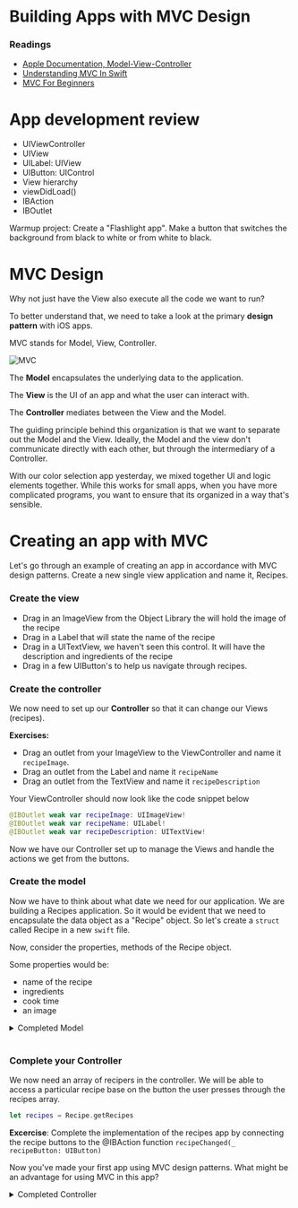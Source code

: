 # Building Apps with MVC Design

### Readings

- [Apple Documentation, Model-View-Controller](https://developer.apple.com/library/content/documentation/General/Conceptual/DevPedia-CocoaCore/MVC.html)
- [Understanding MVC In Swift](https://learnappmaking.com/model-view-controller-mvc-swift/)
- [MVC For Beginners](http://www.seemuapps.com/swift-model-view-controller-mvc-beginners)

# App development review

- UIViewController
- UIView
- UILabel: UIView
- UIButton: UIControl
- View hierarchy
- viewDidLoad()
- IBAction
- IBOutlet

Warmup project: Create a "Flashlight app".  Make a button that switches the background from black to white or from white to black.

# MVC Design

Why not just have the View also execute all the code we want to run?

To better understand that, we need to take a look at the primary **design pattern** with iOS apps.


MVC stands for Model, View, Controller.

![MVC](https://developer.apple.com/library/content/documentation/General/Conceptual/DevPedia-CocoaCore/Art/model_view_controller_2x.png)


The **Model** encapsulates the underlying data to the application.

The **View** is the UI of an app and what the user can interact with.

The **Controller** mediates between the View and the Model.


The guiding principle behind this organization is that we want to separate out the Model and the View.  Ideally, the Model and the view don't communicate directly with each other, but through the intermediary of a Controller.

With our color selection app yesterday, we mixed together UI and logic elements together.  While this works for small apps, when you have more complicated programs, you want to ensure that its organized in a way that's sensible.


# Creating an app with MVC


Let's go through an example of creating an app in accordance with MVC design patterns. Create a new single view application and name it, Recipes. 

### Create the view

- Drag in an ImageView from the Object Library the will hold the image of the recipe
- Drag in a Label that will state the name of the recipe
- Drag in a UITextView, we haven't seen this control. It will have the description and ingredients of the recipe
- Drag in a few UIButton's to help us navigate through recipes. 


### Create the controller

We now need to set up our **Controller** so that it can change our Views (recipes).


**Exercises:** 

- Drag an outlet from your ImageView to the ViewController and name it ```recipeImage```.
- Drag an outlet from the Label and name it ```recipeName```
- Drag an outlet from the TextView and name it ```recipeDescription```

Your ViewController should now look like the code snippet below

```swift 
@IBOutlet weak var recipeImage: UIImageView!
@IBOutlet weak var recipeName: UILabel!
@IBOutlet weak var recipeDescription: UITextView!
```

Now we have our Controller set up to manage the Views and handle the actions we get from the buttons.

### Create the model

Now we have to think about what date we need for our application. We are building a Recipes application. So it would be evident that we need to encapsulate the data object as a "Recipe" object. So let's create a ```struct``` called Recipe in a new ```swift``` file. 

Now, consider the properties, methods of the Recipe object.

Some properties would be: 
- name of the recipe
- ingredients 
- cook time
- an image

<details>
  <summary>Completed Model</summary>
  
```swift 
import UIKit

struct Recipe {
  // properties
  let name: String
  let numberOfServings: Int // yield
  let ingredients: [String: String] // ingredient and quantity
  let duration: Int // preparation time plus cooking time - in minutes
  let equipment: [String] // equipment for the dish
  let temperature: Double // cooking procedures - temperature and bake time if necessary
  let servingProcedure: String // served while warm or cold
  let review: Bool // would you recommend the dish to a friend
  let image: UIImage
  let nutritionalValue: String // number of calories or grams per serving
  let directions: [String]
  
  
  // methods
  static func getRecipes() -> [Recipe] {
    var recipes = [Recipe]()
    let deviledEggsRecipe = Recipe.init(name: "Classic Deviled Eggs", numberOfServings: 4,
                                        ingredients: ["eggs": "6",
                                                      "mayonnaise" : "1/4 cup"],
                                        duration: 35,
                                        equipment: ["saucepan"], temperature: 100, servingProcedure: "",
                                        review: true, image: UIImage.init(named: "classic-deviled-eggs")!,
                                        nutritionalValue: "",
                                        directions: ["Place eggs in a single layer in a saucepan and cover with enough water that there's 1 1/2 inches of water above the eggs. Heat on high until water begins to boil, then cover, turn the heat to low, and cook for 1 minute. Remove from heat and leave covered for 14 minutes, then rinse under cold water continuously for 1 minute.",
                                                     "Crack egg shells and carefully peel under cool running water. Gently dry with paper towels. Slice the eggs in half lengthwise, removing yolks to a medium bowl, and placing the whites on a serving platter. Mash the yolks into a fine crumble using a fork. Add mayonnaise, vinegar, mustard, salt, and pepper, and mix well.",
                                                     "Evenly disperse heaping teaspoons of the yolk mixture into the egg whites. Sprinkle with paprika and serve."])
    let perfectRoastChicken = Recipe.init(name: "Perfect Roast Chicken", numberOfServings: 8,
                                          ingredients: ["roasting chicken" : "5 or 6lbs",
                                                        "lemon" : "1",
                                                        "Freshly ground black pepper": "",
                                                        "large bunch fresh thyme" : "1",
                                                        "head garlic" : "1",
                                                        "tablespoons butter" : "2",
                                                        "carrots" : "4",
                                                        "fennel" : "1 bulb",
                                                        "Olive Oil" : ""
                                        ],
                                        duration: 130,
                                        equipment: ["roasting pan"], temperature: 100, servingProcedure: "",
                                        review: true, image: UIImage.init(named: "perfect-roast-chicken")!,
                                        nutritionalValue: "",
                                        directions: ["Preheat the oven to 425 degrees F",
                                                     "Remove the chicken giblets. Rinse the chicken inside and out. Remove any excess fat and leftover pin feathers and pat the outside dry. Liberally salt and pepper the inside of the chicken. Stuff the cavity with the bunch of thyme, both halves of lemon, and all the garlic. Brush the outside of the chicken with the butter and sprinkle again with salt and pepper. Tie the legs together with kitchen string and tuck the wing tips under the body of the chicken. Place the onions, carrots, and fennel in a roasting pan. Toss with salt, pepper, 20 sprigs of thyme, and olive oil. Spread around the bottom of the roasting pan and place the chicken on top.",
                                                     "Roast the chicken for 1 1/2 hours, or until the juices run clear when you cut between a leg and thigh. Remove the chicken and vegetables to a platter and cover with aluminum foil for about 20 minutes. Slice the chicken onto a platter and serve it with the vegetables."])
 
    let frenchToast = Recipe.init(name: "French Toast", numberOfServings: 4,
                                          ingredients: ["teaspoon ground cinnamon" : "1",
                                                        "teaspoon ground nutmeg" : "1/4",
                                                        "tablespoons sugar": "4",
                                                        "eggs" : "4",
                                                        "milk" : "1/4",
                                                        "teaspoon vanilla extract" : "1/2",
                                                        "slices challah, brioche, or white bread" : "8",
                                                        "cup maple syrup, warmed" : "1/2"
      ],
                                          duration: 30,
                                          equipment: ["bowl","skillet"], temperature: 100, servingProcedure: "",
                                          review: true, image: UIImage.init(named: "french-toast")!,
                                          nutritionalValue: "",
                                          directions: ["In a small bowl, combine, cinnamon, nutmeg, and sugar and set aside briefly.",
                                                       "In a 10-inch or 12-inch skillet, melt butter over medium heat. Whisk together cinnamon mixture, eggs, milk, and vanilla and pour into a shallow container such as a pie plate. Dip bread in egg mixture. Fry slices until golden brown, then flip to cook the other side. Serve with syrup."])
    
    recipes = [deviledEggsRecipe, perfectRoastChicken, frenchToast]
    return recipes
  }
}
```

</details> 

</br> 

### Complete your Controller

We now need an array of recipers in the controller. We will be able to access a particular recipe base on the button the user presses through the recipes array.

```swift 
let recipes = Recipe.getRecipes
```

**Excercise**: Complete the implementation of the recipes app by connecting the recipe buttons to the @IBAction function ```recipeChanged(_ recipeButton: UIButton)```

Now you've made your first app using MVC design patterns.  What might be an advantage for using MVC in this app? 

<details>
  <summary>Completed Controller</summary>

```swift 
import UIKit

class ViewController: UIViewController {
  
  @IBOutlet weak var recipeImage: UIImageView!
  @IBOutlet weak var recipeName: UILabel!
  @IBOutlet weak var recipeDescription: UITextView!
  
  let recipes = Recipe.getRecipes()

  override func viewDidLoad() {
    super.viewDidLoad()
    updateRecipeAtIndex(index: 0)
  }
  
  @IBAction func recipeChanged(_ recipeButton: UIButton) {
    updateRecipeAtIndex(index: recipeButton.tag)
  }
  
  func updateRecipeAtIndex(index: Int) {
    let recipe = recipes[index]
    recipeImage.image = recipe.image
    recipeName.text = recipe.name
    
    var description = "Ingredients\n"
    for (ingredient, quantity) in recipe.ingredients {
      if quantity.isEmpty {
        description += ingredient + "\n"
      } else {
        description += quantity + " " + ingredient + "\n"
      }
    }
    
    let cookingTime = "\nCooking Time\n"
    description += cookingTime
    description += recipe.duration.description + " minutes\n"
    
    let directions = "\nDirections\n"
    description += directions
    for (index, direction) in recipe.directions.enumerated() {
      description += "\(index + 1). " + direction + "\n\n"
    }
    
    recipeDescription.text = description
  }
}
```
  
</details> 
